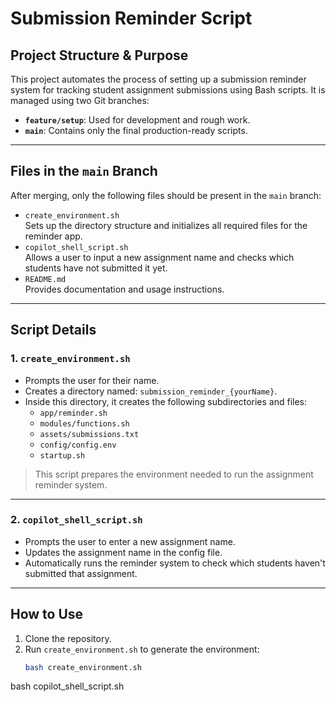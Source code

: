 # Submission Reminder Script
## Project Structure & Purpose
This project automates the process of setting up a submission reminder system for tracking student assignment submissions using Bash scripts. It is managed using two Git branches:
- **`feature/setup`**: Used for development and rough work.
- **`main`**: Contains only the final production-ready scripts.
---
## Files in the `main` Branch
After merging, only the following files should be present in the `main` branch:
- `create_environment.sh`  
  Sets up the directory structure and initializes all required files for the reminder app.
- `copilot_shell_script.sh`  
  Allows a user to input a new assignment name and checks which students have not submitted it yet.
- `README.md`  
  Provides documentation and usage instructions.
---
## Script Details
### 1. `create_environment.sh`
- Prompts the user for their name.
- Creates a directory named: `submission_reminder_{yourName}`.
- Inside this directory, it creates the following subdirectories and files:
  - `app/reminder.sh`
  - `modules/functions.sh`
  - `assets/submissions.txt`
  - `config/config.env`
  - `startup.sh`
> This script prepares the environment needed to run the assignment reminder system.
---
### 2. `copilot_shell_script.sh`
- Prompts the user to enter a new assignment name.
- Updates the assignment name in the config file.
- Automatically runs the reminder system to check which students haven't submitted that assignment.
---
## How to Use
1. Clone the repository.
2. Run `create_environment.sh` to generate the environment:
   ```bash
   bash create_environment.sh
bash copilot_shell_script.sh

